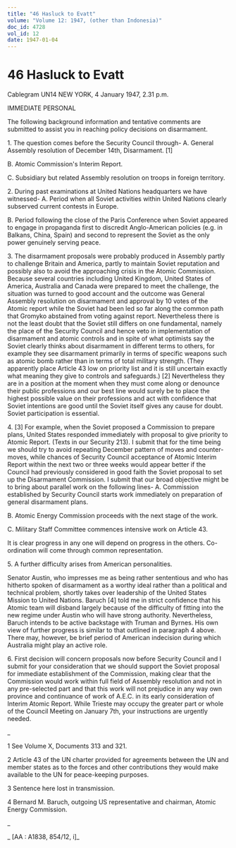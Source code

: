 ```yaml
---
title: "46 Hasluck to Evatt"
volume: "Volume 12: 1947, (other than Indonesia)"
doc_id: 4728
vol_id: 12
date: 1947-01-04
---
```


# 46 Hasluck to Evatt

Cablegram UN14 NEW YORK, 4 January 1947, 2.31 p.m.

IMMEDIATE PERSONAL

The following background information and tentative comments are submitted to assist you in reaching policy decisions on disarmament.

1\. The question comes before the Security Council through- A. General Assembly resolution of December 14th, Disarmament. [1]

B. Atomic Commission's Interim Report.

C. Subsidiary but related Assembly resolution on troops in foreign territory.

2\. During past examinations at United Nations headquarters we have witnessed- A. Period when all Soviet activities within United Nations clearly subserved current contests in Europe.

B. Period following the close of the Paris Conference when Soviet appeared to engage in propaganda first to discredit Anglo-American policies (e.g. in Balkans, China, Spain) and second to represent the Soviet as the only power genuinely serving peace.

3\. The disarmament proposals were probably produced in Assembly partly to challenge Britain and America, partly to maintain Soviet reputation and possibly also to avoid the approaching crisis in the Atomic Commission. Because several countries including United Kingdom, United States of America, Australia and Canada were prepared to meet the challenge, the situation was turned to good account and the outcome was General Assembly resolution on disarmament and approval by 10 votes of the Atomic report while the Soviet had been led so far along the common path that Gromyko abstained from voting against report. Nevertheless there is not the least doubt that the Soviet still differs on one fundamental, namely the place of the Security Council and hence veto in implementation of disarmament and atomic controls and in spite of what optimists say the Soviet clearly thinks about disarmament in different terms to others, for example they see disarmament primarily in terms of specific weapons such as atomic bomb rather than in terms of total military strength. (They apparently place Article 43 low on priority list and it is still uncertain exactly what meaning they give to controls and safeguards.) [2] Nevertheless they are in a position at the moment when they must come along or denounce their public professions and our best line would surely be to place the highest possible value on their professions and act with confidence that Soviet intentions are good until the Soviet itself gives any cause for doubt. Soviet participation is essential.

4\. [3] For example, when the Soviet proposed a Commission to prepare plans, United States responded immediately with proposal to give priority to Atomic Report. (Texts in our Security 213). I submit that for the time being we should try to avoid repeating December pattern of moves and counter-moves, while chances of Security Council acceptance of Atomic Interim Report within the next two or three weeks would appear better if the Council had previously considered in good faith the Soviet proposal to set up the Disarmament Commission. I submit that our broad objective might be to bring about parallel work on the following lines- A. Commission established by Security Council starts work immediately on preparation of general disarmament plans.

B. Atomic Energy Commission proceeds with the next stage of the work.

C. Military Staff Committee commences intensive work on Article 43.

It is clear progress in any one will depend on progress in the others. Co-ordination will come through common representation.

5\. A further difficulty arises from American personalities.

Senator Austin, who impresses me as being rather sententious and who has hitherto spoken of disarmament as a worthy ideal rather than a political and technical problem, shortly takes over leadership of the United States Mission to United Nations. Baruch [4] told me in strict confidence that his Atomic team will disband largely because of the difficulty of fitting into the new regime under Austin who will have strong authority. Nevertheless, Baruch intends to be active backstage with Truman and Byrnes. His own view of further progress is similar to that outlined in paragraph 4 above. There may, however, be brief period of American indecision during which Australia might play an active role.

6\. First decision will concern proposals now before Security Council and I submit for your consideration that we should support the Soviet proposal for immediate establishment of the Commission, making clear that the Commission would work within full field of Assembly resolution and not in any pre-selected part and that this work will not prejudice in any way own province and continuance of work of A.E.C. in its early consideration of Interim Atomic Report. While Trieste may occupy the greater part or whole of the Council Meeting on January 7th, your instructions are urgently needed.

_

1 See Volume X, Documents 313 and 321.

2 Article 43 of the UN charter provided for agreements between the UN and member states as to the forces and other contributions they would make available to the UN for peace-keeping purposes.

3 Sentence here lost in transmission.

4 Bernard M. Baruch, outgoing US representative and chairman, Atomic Energy Commission.

_

_ [AA : A1838, 854/12, i]_
